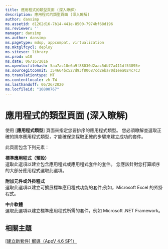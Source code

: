 ```yaml
---
title: 應用程式的類型頁面 (深入瞭解)
description: 應用程式的類型頁面 (深入瞭解)
author: dansimp
ms.assetid: d1262d16-7b14-441e-8500-7974bf68d196
ms.reviewer: ''
manager: dansimp
ms.author: dansimp
ms.pagetype: mdop, appcompat, virtualization
ms.mktglfcycl: deploy
ms.sitesec: library
ms.prod: w10
ms.date: 06/16/2016
ms.openlocfilehash: 5aa7ac10e6a9f88030d2aac5db77a411df53895e
ms.sourcegitcommit: 354664bc527d93f80687cd2eba70d1eea024c7c3
ms.translationtype: MT
ms.contentlocale: zh-TW
ms.lasthandoff: 06/26/2020
ms.locfileid: "10800767"
---
```

# 應用程式的類型頁面 (深入瞭解)


使用 [**應用程式類型**] 頁面來指定您要排序的應用程式類型。 您必須瞭解並選取正確的排序應用程式類型，才能確保您採取正確的步驟來建立成功的套件。

此頁面包含下列元素：

<a href="" id="standard-application--default-"></a>**標準應用程式（預設）**  
選取此選項以建立包含應用程式或應用程式套件的套件。 您應該針對您打算順序的大部分應用程式選取此選項。

<a href="" id="add-on-or-plug-in"></a>**附加元件或外掛程式**  
選取此選項以建立可擴展標準應用程式功能的套件;例如，Microsoft Excel 的外掛程式。

<a href="" id="middleware"></a>**中介軟體**  
選取此選項以建立標準應用程式所需的套件，例如 Microsoft .NET Framework。

## 相關主題


[[建立新套件] 嚮導（AppV 4.6 SP1）](create-new-package-wizard---appv-46-sp1-.md)

 

 





